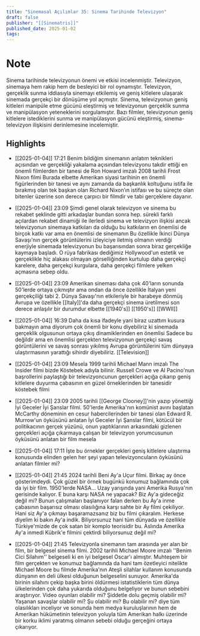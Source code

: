 ```yaml
---
title: "Sinemasal Açılımlar 35: Sinema Tarihinde Televizyon"
draft: false
publisher: "[[Sinematris]]"
published_date: 2025-01-02
tags:
---
```

# Note
 Sinema tarihinde televizyonun önemi ve etkisi incelenmiştir. Televizyon, sinemaya hem rakip hem de besleyici bir rol oynamıştır.
Televizyon, gerçeklik sunma iddiasıyla sinemayı etkilemiş ve geniş kitlelere ulaşarak sinemada gerçekçi bir dönüşüme yol açmıştır.
Sinema, televizyonun geniş kitleleri manipüle etme gücünü eleştirmiş ve televizyonun gerçeklik sunma ve manipülasyon yeteneklerini sorgulamıştır.
Bazı filmler, televizyonun geniş kitlelere istediklerini sunma ve manipülasyon gücünü eleştirmiş, sinema-televizyon ilişkisini derinlemesine incelemiştir.


## Highlights
* [[2025-01-04]] 17:21  Benim bildiğim sinemanın anlatım teknikleri açısından ve gerçekliği yakalama açısından televizyonu takdir ettiği en önemli filmlerden bir tanesi de Ron Howard imzalı 2008 tarihli Frost Nixon filmi Burada elbette Amerikan siyasi tarihinin en önemli figürlerinden bir tanesi ve aynı zamanda da başkanlık koltuğunu istifa ile bırakmış olan tek başkan olan Richard Nixon’ın istifası ve bu süreçte olan bitenler üzerine son derece çarpıcı bir filmdir ve tabi gerçeklere dayanır.

* [[2025-01-04]] 23:09  Şimdi genel olarak televizyon ve sinema bu rekabet şeklinde gitti arkadaşlar bundan sonra hep. sürekli farklı açılardan rekabet dinamiği ile ilerledi sinema ve televizyon ilişkisi ancak televizyonun sinemaya katkıları da olduğu bu katkıların en önemlisi de birçok katkı var ama en önemlisi de sinemanın Bu özellikle İkinci Dünya Savaşı'nın gerçek görüntülerini izleyiciye iletmiş olmanın verdiği enerjiyle sinemada televizyonun bu başarısından sonra biraz gerçekliğe kaymaya başladı. O rüya fabrikası dediğimiz Hollywood'un estetik ve gerçeklikle hiç alakası olmayan görselliğinden kurtulup daha gerçekçi karelere, daha gerçekçi kurgulara, daha gerçekçi filmlere yelken açmasına sebep oldu.

* [[2025-01-04]] 23:09  Amerikan sineması daha çok 40'ların sonunda 50'lerde ortaya çıkmıştır ama ondan da önce özellikle İtalyan yeni gerçekçiliği tabi 2. Dünya Savaşı'nın etkileriyle bir harabeye dönmüş Avrupa ve özellikle [[Italy]]'da daha gerçekçi sinema üretilmesi son derece anlaşılır bir durumdur elbette [[1940's]] [[1950's]] [[WWII]]

* [[2025-01-04]] 16:39  Daha da kısa ifadeyle yani biraz uzattım kusura bakmayın ama diyorum çok önemli bir konu diyebiliriz ki sinemada gerçeklik olgusunun ortaya çıkış dinamiklerinden en önemlisi Sadece bu değildir ama en önemlisi gerçekten televizyonun gerçekçi savaş görüntülerini ve savaş sonrası yıkılmış Avrupa görüntülerini tüm dünyaya ulaştırmasının yarattığı sihirdir diyebiliriz. [[Television]]

* [[2025-01-04]] 23:09  Mesela 1999 tarihli Michael Mann imzalı The Insider filmi bizde Köstebek adıyla bilinir. Russell Crowe ve Al Pacino'nun başrollerini paylaştığı bir televizyoncunun gerçekleri açığa çıkarıp geniş kitlelere duyurma çabasının en güzel örneklerinden bir tanesidir köstebek filmi

* [[2025-01-04]] 23:09  2005 tarihli [[George Clooney]]'nin yazıp yönettiği İyi Geceler İyi Şanslar filmi. 50'lerde Amerika'nın komünist avını başlatan McCarthy döneminin en cesur habercilerinden bir tanesi olan Edward R. Murrow'un öyküsünü anlatan İyi Geceler İyi Şanslar filmi, kötücül bir politikacının gerçek yüzünü, onun yaptıklarının arkasındaki gizlenen gerçekleri açığa çıkarmaya çalışan bir televizyon yorumcusunun öyküsünü anlatan bir film mesela

* [[2025-01-04]] 17:11  İşte bu örnekler gerçekleri geniş kitlelere ulaştırma konusunda elinden gelen her şeyi yapan televizyoncuların öyküsünü anlatan filmler mi?

* [[2025-01-04]] 21:45  2024 tarihli Beni Ay'a Uçur filmi. Birkaç ay önce gösterimdeydi. Çok güzel bir örnek bugünkü konumuz bağlamında çok da iyi bir film. 1950'lerde NASA... Uzay yarışında yani Amerika Rusya'nın gerisinde kalıyor. E buna karşı NASA ne yapacak? Biz Ay'a gideceğiz değil mi? Bunun çalışmaları başlanıyor falan derken bu Ay'a inme çabasının başarısız olması olasılığına karşı sahte bir Ay filmi çekiliyor. Hani siz Ay'a çıkmayı başaramazsanız biz bu filmi çıkaralım. Herkese diyelim ki bakın Ay'a indik. Biliyorsunuz hani tüm dünyada ve özellikle Türkiye'mizde de çok satan bir komplo teorisidir bu. Aslında Amerika Ay'a inmedi Kübrik'e filmini çektirdi biliyorsunuz değil mi?

* [[2025-01-04]] 21:45  Televizyonla sinemanın tam arasında yer alan bir film, bir belgesel sinema filmi. 2002 tarihli Michael Moore imzalı ''Benim Cici Silahım'' belgeseli ki en iyi belgesel Oscar'ı almıştır. Muhteşem bir film gerçekten ve konumuz bağlamında da hani tam özetleyici nitelikte Michael Moore bu filmde Amerika'nın Ateşli silahlar kullanım konusunda dünyanın en deli ülkesi olduğunun belgeselini sunuyor. Amerika'da birinin silahını çekip başka birini öldürmesi istatistiklerin tüm dünya ülkelerinden çok daha yukarıda olduğunu belgeliyor ve bunun sebebini araştırıyor. Video oyunları olabilir mi? Şiddetle dolu geçmiş olabilir mi? Yaşanan savaşlar olabilir mi? Şu olabilir mi? Bu olabilir mi? diye tüm olasılıkları inceliyor ve sonunda hem medya kuruluşlarının hem de Amerikan hükümetinin televizyon yoluyla tüm Amerikan halkı üzerinde bir korku iklimi yaratmış olmanın sebebi olduğu gerçeğini ortaya çıkarıyor.


